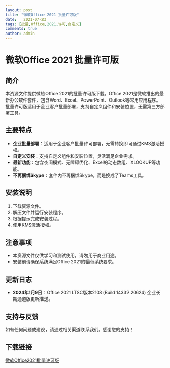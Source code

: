 ```yaml
---
layout: post
title: "微软Office 2021 批量许可版"
date:   2021-07-23
tags: [批量,Office,2021,许可,自定义]
comments: true
author: admin
---
```

# 微软Office 2021 批量许可版

## 简介
本资源文件提供微软Office 2021的批量许可版下载。Office 2021是微软推出的最新办公软件套件，包含Word、Excel、PowerPoint、Outlook等常用应用程序。批量许可版适用于企业客户批量部署，支持自定义组件和安装位置，无需第三方部署工具。

## 主要特点
- **企业批量部署**：适用于企业客户批量许可部署，无需转换即可通过KMS激活授权。
- **自定义安装**：支持自定义组件和安装位置，灵活满足企业需求。
- **最新功能**：包含夜间模式、无障碍优化、Excel的动态数组、XLOOKUP等功能。
- **不再捆绑Skype**：套件内不再捆绑Skype，而是换成了Teams工具。

## 安装说明
1. 下载资源文件。
2. 解压文件并运行安装程序。
3. 根据提示完成安装过程。
4. 使用KMS激活授权。

## 注意事项
- 本资源文件仅供学习和测试使用，请勿用于商业用途。
- 安装前请确保系统满足Office 2021的最低系统要求。

## 更新日志
- **2024年1月9日**：Office 2021 LTSC版本2108 (Build 14332.20624) 企业长期通道版更新推送。

## 支持与反馈
如有任何问题或建议，请通过相关渠道联系我们。感谢您的支持！

## 下载链接

[微软Office2021批量许可版](https://pan.quark.cn/s/35e0ad6e6612)